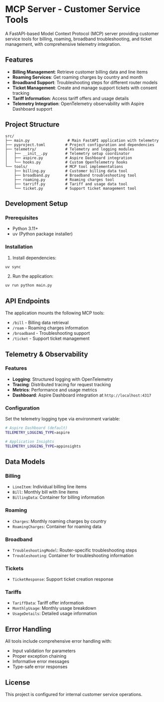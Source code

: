 # MCP Server - Customer Service Tools

A FastAPI-based Model Context Protocol (MCP) server providing customer service tools for billing, roaming, broadband troubleshooting, and ticket management, with comprehensive telemetry integration.

## Features

- **Billing Management**: Retrieve customer billing data and line items
- **Roaming Services**: Get roaming charges by country and month
- **Broadband Support**: Troubleshooting steps for different router models
- **Ticket Management**: Create and manage support tickets with consent tracking
- **Tariff Information**: Access tariff offers and usage details
- **Telemetry Integration**: OpenTelemetry observability with Aspire Dashboard support

## Project Structure

```
src/
├── main.py                 # Main FastAPI application with telemetry
├── pyproject.toml         # Project configuration and dependencies
├── telemetry/             # Telemetry and logging modules
│   ├── __init__.py        # Telemetry setup coordinator
│   ├── aspire.py          # Aspire Dashboard integration
│   └── hooks.py           # Custom OpenTelemetry hooks
└── tools/                 # MCP tool implementations
    ├── billing.py         # Customer billing data tool
    ├── broadband.py       # Broadband troubleshooting tool
    ├── roaming.py         # Roaming charges tool
    ├── tarriff.py         # Tariff and usage data tool
    └── ticket.py          # Support ticket management tool
```

## Development Setup

### Prerequisites

- Python 3.11+
- uv (Python package installer)

### Installation

1. Install dependencies:
```bash
uv sync
```

2. Run the application:
```bash
uv run python main.py
```

## API Endpoints

The application mounts the following MCP tools:

- `/bill` - Billing data retrieval
- `/roam` - Roaming charges information
- `/broadband` - Troubleshooting support
- `/ticket` - Support ticket management

## Telemetry & Observability

### Features
- **Logging**: Structured logging with OpenTelemetry
- **Tracing**: Distributed tracing for request tracking
- **Metrics**: Performance and usage metrics
- **Dashboard**: Aspire Dashboard integration at `http://localhost:4317`

### Configuration
Set the telemetry logging type via environment variable:
```bash
# Aspire Dashboard (default)
TELEMETRY_LOGGING_TYPE=aspire

# Application Insights
TELEMETRY_LOGGING_TYPE=appinsights
```

## Data Models

### Billing
- `LineItem`: Individual billing line items
- `Bill`: Monthly bill with line items
- `BillingData`: Container for billing information

### Roaming
- `Charges`: Monthly roaming charges by country
- `RoamingCharges`: Container for roaming data

### Broadband
- `TroubleshootingModel`: Router-specific troubleshooting steps
- `Troubleshooting`: Container for troubleshooting information

### Tickets
- `TicketResponse`: Support ticket creation response

### Tariffs
- `TariffData`: Tariff offer information
- `MonthlyUsage`: Monthly usage breakdown
- `UsageDetails`: Detailed usage information

## Error Handling

All tools include comprehensive error handling with:
- Input validation for parameters
- Proper exception chaining
- Informative error messages
- Type-safe error responses

## License

This project is configured for internal customer service operations.